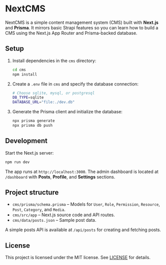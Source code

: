 # NextCMS

NextCMS is a simple content management system (CMS) built with **Next.js** and **Prisma**. It mirrors basic Strapi features so you can learn how to build a CMS using the Next.js App Router and Prisma-backed database.

## Setup

1. Install dependencies in the `cms` directory:
   ```bash
   cd cms
   npm install
   ```
2. Create a `.env` file in `cms` and specify the database connection:
   ```bash
   # Choose sqlite, mysql, or postgresql
   DB_TYPE=sqlite
   DATABASE_URL="file:./dev.db"
   ```
3. Generate the Prisma client and initialize the database:
   ```bash
   npx prisma generate
   npx prisma db push
   ```

## Development

Start the Next.js server:
```bash
npm run dev
```
The app runs at `http://localhost:3000`. The admin dashboard is located at `/dashboard` with **Posts**, **Profile**, and **Settings** sections.

## Project structure

- `cms/prisma/schema.prisma` – Models for `User`, `Role`, `Permission`, `Resource`, `Post`, `Category`, and `Media`.
- `cms/src/app` – Next.js source code and API routes.
- `cms/data/posts.json` – Sample post data.

A simple posts API is available at `/api/posts` for creating and fetching posts.

## License

This project is licensed under the MIT license. See [LICENSE](LICENSE) for details.
